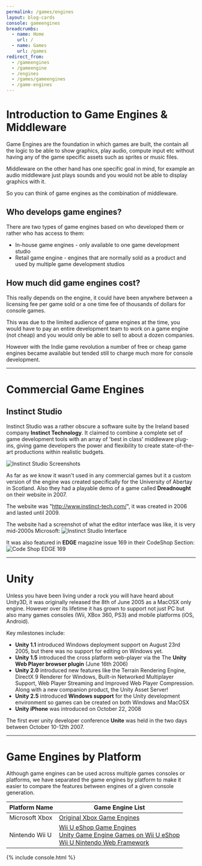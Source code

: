 ```yaml
---
permalink: /games/engines
layout: blog-cards
console: gameengines
breadcrumbs:
  - name: Home
    url: /
  - name: Games
    url: /games
redirect_from:
  - /gameengines
  - /gameengine
  - /engines
  - /games/gameengines
  - /game-engines
---
```

# Introduction to Game Engines & Middleware
Game Engines are the foundation in which games are built, the contain all the logic to be able to show graphics, play audio, compute input etc without having any of the game specific assets such as sprites or music files.

Middleware on the other hand has one specific goal in mind, for example an audio middleware just plays sounds and you would not be able to display graphics with it.

So you can think of game engines as the combination of middleware.

## Who develops game engines?
There are two types of game engines based on who developed them or rather who has access to them:

  - In-house game engines - only available to one game development studio
  - Retail game engine - engines that are normally sold as a product and used by multiple game development studios

## How much did game engines cost?
This really depends on the engine, it could have been anywhere between a licensing fee per game sold or a one time fee of thousands of dollars for console games.

This was due to the limited audience of game engines at the time, you would have to pay an entire development team to work on a game engine (not cheap) and you would only be able to sell to about a dozen companies.

However with the Indie game revolution a number of free or cheap game engines became available but tended still to charge much more for console development.

---
# Commercial Game Engines

## Instinct Studio
Instinct Studio was a rather obscure a software suite by the Ireland based company **Instinct Technology**. It claimed to combine a complete set of game development tools with an array of 'best in class' middleware plug-ins, giving game developers the power and flexibility to create state-of-the-art productions within realistic budgets.

![Instinct Studio Screenshots](https://github.com/user-attachments/assets/c332f749-9442-4ec1-abd4-64f35a015957)


As far as we know it wasn't used in any commercial games but it a custom version of the engine was created specifically for the University of Abertay in Scotland. Also they had a playable demo of a game called **Dreadnought** on their website in 2007.

The website was "http://www.instinct-tech.com/", it was created in 2006 and lasted until 2009.

The website had a screenshot of what the editor interface was like, it is very mid-2000s Microsoft:
![Instinct Studio Interface](https://github.com/user-attachments/assets/3995f8b4-b2e8-45dd-94ec-4d2be7d30e1f)

It was also featured in **EDGE** magazine issue 169 in their CodeShop Section:
![Code Shop EDGE 169](https://github.com/user-attachments/assets/9ddbe96a-1f56-4ab0-83be-a61cb90f16c9)

---
# Unity
Unless you have been living under a rock you will have heard about Unity3D, it was originally released the 8th of June 2005 as a MacOSX only engine. However over its lifetime it has grown to support not just PC but also many games consoles (Wii, XBox 360, PS3) and mobile platforms (iOS, Android).

Key milestones include:
* **Unity 1.1** introduced Windows deployment support on August 23rd 2005, but there was no support for editing on Windows yet.
* **Unity 1.5** introduced the cross platform web-player via the The **Unity Web Player browser plugin** (June 16th 2006)
* **Unity 2.0** introduced new features like the Terrain Rendering Engine, DirectX 9 Renderer for Windows, Built-in Networked Multiplayer Support, Web Player Streaming and Improved Web Player Compression. Along with a new companion product, the Unity Asset Server!
* **Unity 2.5** introduced **Windows support** for the Unity development environment so games can be created on both Windows and MacOSX
* **Unity iPhone** was introduced on October 22, 2008

The first ever unity developer conference **Unite** was held in the two days between October 10-12th 2007.


---
# Game Engines by Platform 
Although game engines can be used across multiple games consoles or platforms, we have separated the game engines by platform to make it easier to compare the features between engines of a given console generation.

Platform Name | Game Engine List
---|---
Microsoft Xbox | [Original Xbox Game Engines](https://www.retroreversing.com/xbox-game-engines)
Nintendo Wii U | [Wii U eShop Game Engines](https://www.retroreversing.com/WiiUeShopEngines) <br /> [Unity Game Engine Games on Wii U eShop](https://www.retroreversing.com/WiiUUnity) <br /> [Wii U Nintendo Web Framework](https://www.retroreversing.com/WiiUNWF)


<div>
{% include console.html %}
</div>
